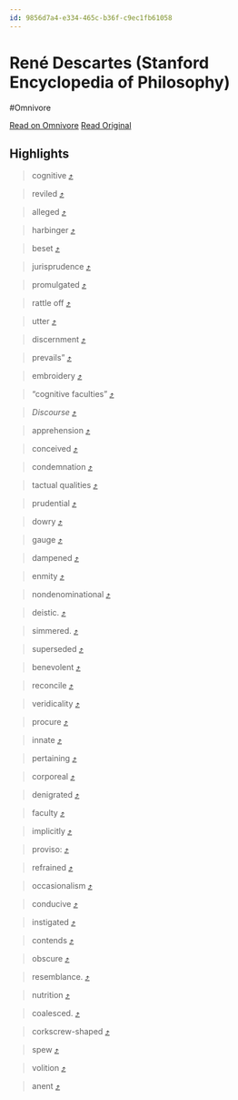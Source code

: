 ```yaml
---
id: 9856d7a4-e334-465c-b36f-c9ec1fb61058
---
```


# René Descartes (Stanford Encyclopedia of Philosophy)
#Omnivore

[Read on Omnivore](https://omnivore.app/me/rene-descartes-stanford-encyclopedia-of-philosophy-18d99878c9c)
[Read Original](https://plato.stanford.edu/entries/descartes/)

## Highlights

> cognitive [⤴️](https://omnivore.app/me/rene-descartes-stanford-encyclopedia-of-philosophy-18d99878c9c#a6e5000d-6c5b-4e58-87b4-dbcc3352dd70) 

> reviled [⤴️](https://omnivore.app/me/rene-descartes-stanford-encyclopedia-of-philosophy-18d99878c9c#c6a3725d-f068-42bf-b1ec-30236761fa59) 

> alleged [⤴️](https://omnivore.app/me/rene-descartes-stanford-encyclopedia-of-philosophy-18d99878c9c#f558090f-01c5-4daa-8d11-07ff1f36ef75) 

> harbinger [⤴️](https://omnivore.app/me/rene-descartes-stanford-encyclopedia-of-philosophy-18d99878c9c#3df3c785-fb65-4ba7-88c1-f77a38b6ebe5) 

> beset [⤴️](https://omnivore.app/me/rene-descartes-stanford-encyclopedia-of-philosophy-18d99878c9c#9c073eac-3c52-4650-9429-55850f01fd3f) 

> jurisprudence [⤴️](https://omnivore.app/me/rene-descartes-stanford-encyclopedia-of-philosophy-18d99878c9c#25de6bc1-4ddd-4a40-8d77-593021556a2a) 

> promulgated [⤴️](https://omnivore.app/me/rene-descartes-stanford-encyclopedia-of-philosophy-18d99878c9c#919aa0e9-eb46-480d-92c7-e187570b386e) 

> rattle off [⤴️](https://omnivore.app/me/rene-descartes-stanford-encyclopedia-of-philosophy-18d99878c9c#02f1825d-8e03-4da9-b7dc-6f32979d0e37) 

> utter [⤴️](https://omnivore.app/me/rene-descartes-stanford-encyclopedia-of-philosophy-18d99878c9c#f616d6ff-9b5d-4c32-8b47-5150fb22f02b) 

> discernment [⤴️](https://omnivore.app/me/rene-descartes-stanford-encyclopedia-of-philosophy-18d99878c9c#9c117087-8565-497c-b3c7-970412340fa5) 

> prevails” [⤴️](https://omnivore.app/me/rene-descartes-stanford-encyclopedia-of-philosophy-18d99878c9c#e185a87d-7c1c-4d09-a05e-c7a571cd1040) 

> embroidery [⤴️](https://omnivore.app/me/rene-descartes-stanford-encyclopedia-of-philosophy-18d99878c9c#aa74ab23-b1a2-4a4e-989a-f448fb6c25f3) 

> “cognitive faculties” [⤴️](https://omnivore.app/me/rene-descartes-stanford-encyclopedia-of-philosophy-18d99878c9c#55de41df-bb8e-4427-a017-77a1ad0d4d5d) 

> _Discourse_ [⤴️](https://omnivore.app/me/rene-descartes-stanford-encyclopedia-of-philosophy-18d99878c9c#c7ce804a-618b-4cd4-9e53-6428337a11c9) 

> apprehension [⤴️](https://omnivore.app/me/rene-descartes-stanford-encyclopedia-of-philosophy-18d99878c9c#a73779f2-7aa2-42e0-acda-ecf6c7891edc) 

> conceived [⤴️](https://omnivore.app/me/rene-descartes-stanford-encyclopedia-of-philosophy-18d99878c9c#986f546a-4892-46f1-b0fd-84f47aedffba) 

> condemnation [⤴️](https://omnivore.app/me/rene-descartes-stanford-encyclopedia-of-philosophy-18d99878c9c#6eff9122-e762-4641-994e-313f359c81bb) 

> tactual qualities [⤴️](https://omnivore.app/me/rene-descartes-stanford-encyclopedia-of-philosophy-18d99878c9c#8fe6a0b5-8b55-4e9e-a74c-d10e8fb9679e) 

> prudential [⤴️](https://omnivore.app/me/rene-descartes-stanford-encyclopedia-of-philosophy-18d99878c9c#717ccc95-7020-48a3-97ec-f925fa9f3adf) 

> dowry [⤴️](https://omnivore.app/me/rene-descartes-stanford-encyclopedia-of-philosophy-18d99878c9c#5e39a378-a281-46b8-a5cb-a7a79df5c7a4) 

> gauge [⤴️](https://omnivore.app/me/rene-descartes-stanford-encyclopedia-of-philosophy-18d99878c9c#6a7e6773-cac0-4717-90dd-bf510e223f0a) 

> dampened [⤴️](https://omnivore.app/me/rene-descartes-stanford-encyclopedia-of-philosophy-18d99878c9c#afc80143-0875-42ba-af92-6301d6b77465) 

> enmity [⤴️](https://omnivore.app/me/rene-descartes-stanford-encyclopedia-of-philosophy-18d99878c9c#c0d48df8-14f8-471f-918b-f9e3b82e26bd) 

> nondenominational [⤴️](https://omnivore.app/me/rene-descartes-stanford-encyclopedia-of-philosophy-18d99878c9c#d29acb0f-1dbf-45c6-b21a-8a09fd11a0af) 

> deistic. [⤴️](https://omnivore.app/me/rene-descartes-stanford-encyclopedia-of-philosophy-18d99878c9c#24fd8d76-f5ba-4800-8948-ea41d4baca18) 

> simmered. [⤴️](https://omnivore.app/me/rene-descartes-stanford-encyclopedia-of-philosophy-18d99878c9c#01b9af67-d52c-4a0f-aac5-f64057616e66) 

> superseded [⤴️](https://omnivore.app/me/rene-descartes-stanford-encyclopedia-of-philosophy-18d99878c9c#9e5d6934-a885-428e-8f6d-7d5439d0b497) 

> benevolent [⤴️](https://omnivore.app/me/rene-descartes-stanford-encyclopedia-of-philosophy-18d99878c9c#a22ff0ba-b660-43b6-b7b2-dc6e3b930d72) 

> reconcile [⤴️](https://omnivore.app/me/rene-descartes-stanford-encyclopedia-of-philosophy-18d99878c9c#57c2b18c-5e55-46e1-81ab-5a36db878f48) 

> veridicality [⤴️](https://omnivore.app/me/rene-descartes-stanford-encyclopedia-of-philosophy-18d99878c9c#3b3c7752-22eb-4a9b-8d70-46364645dfcd) 

> procure [⤴️](https://omnivore.app/me/rene-descartes-stanford-encyclopedia-of-philosophy-18d99878c9c#9caef6bd-ec03-46fc-9cb6-06a82ad6634e) 

> innate [⤴️](https://omnivore.app/me/rene-descartes-stanford-encyclopedia-of-philosophy-18d99878c9c#6f09ebec-0732-4f95-aebd-19d02c005e23) 

> pertaining [⤴️](https://omnivore.app/me/rene-descartes-stanford-encyclopedia-of-philosophy-18d99878c9c#1220daea-94ee-4e67-9e43-acc3f71a6e97) 

> corporeal [⤴️](https://omnivore.app/me/rene-descartes-stanford-encyclopedia-of-philosophy-18d99878c9c#549b7d64-745b-4055-b044-595c01bdaa09) 

> denigrated [⤴️](https://omnivore.app/me/rene-descartes-stanford-encyclopedia-of-philosophy-18d99878c9c#28f5b4a7-6e63-4312-888f-361b860db84e) 

> faculty [⤴️](https://omnivore.app/me/rene-descartes-stanford-encyclopedia-of-philosophy-18d99878c9c#fe5f599f-3d5d-4a83-a170-36ec135ca612) 

> implicitly [⤴️](https://omnivore.app/me/rene-descartes-stanford-encyclopedia-of-philosophy-18d99878c9c#9b96837a-9287-469b-a652-10d04d50866c) 

> proviso: [⤴️](https://omnivore.app/me/rene-descartes-stanford-encyclopedia-of-philosophy-18d99878c9c#5149c616-8444-4208-8b10-c5fbc58d45a4) 

> refrained [⤴️](https://omnivore.app/me/rene-descartes-stanford-encyclopedia-of-philosophy-18d99878c9c#e24623cd-be9f-4d21-b1c2-fa52a04b57a9) 

> occasionalism [⤴️](https://omnivore.app/me/rene-descartes-stanford-encyclopedia-of-philosophy-18d99878c9c#c79dd113-2881-4ec2-ac42-71152158c708) 

> conducive [⤴️](https://omnivore.app/me/rene-descartes-stanford-encyclopedia-of-philosophy-18d99878c9c#649a391e-d9b1-4b86-9655-bd3149c5d80d) 

> instigated [⤴️](https://omnivore.app/me/rene-descartes-stanford-encyclopedia-of-philosophy-18d99878c9c#6efdb3ad-6665-4637-aaff-f4315298877f) 

> contends [⤴️](https://omnivore.app/me/rene-descartes-stanford-encyclopedia-of-philosophy-18d99878c9c#dd21d5fa-93d7-41e9-ac16-770e430635a5) 

> obscure [⤴️](https://omnivore.app/me/rene-descartes-stanford-encyclopedia-of-philosophy-18d99878c9c#ee2c4046-7cc6-43d4-af0b-7a68c4b1f9e1) 

> resemblance. [⤴️](https://omnivore.app/me/rene-descartes-stanford-encyclopedia-of-philosophy-18d99878c9c#29388eb2-9fc1-49ed-85fc-0afe5a576876) 

> nutrition [⤴️](https://omnivore.app/me/rene-descartes-stanford-encyclopedia-of-philosophy-18d99878c9c#5c2d8ab4-7b1b-4a76-bff7-1fdb24cb6bf1) 

> coalesced. [⤴️](https://omnivore.app/me/rene-descartes-stanford-encyclopedia-of-philosophy-18d99878c9c#ec041d78-ea9b-427f-9ac8-31dc7ec10a2b) 

> corkscrew-shaped [⤴️](https://omnivore.app/me/rene-descartes-stanford-encyclopedia-of-philosophy-18d99878c9c#073ae56c-972d-425f-9847-7651748ac4d9) 

> spew [⤴️](https://omnivore.app/me/rene-descartes-stanford-encyclopedia-of-philosophy-18d99878c9c#8dcd5681-48e1-43c9-a0ca-9e0eb4ae3bc3) 

> volition [⤴️](https://omnivore.app/me/rene-descartes-stanford-encyclopedia-of-philosophy-18d99878c9c#dbce0e20-97a7-492d-90ce-3b83f37e302e) 

> anent [⤴️](https://omnivore.app/me/rene-descartes-stanford-encyclopedia-of-philosophy-18d99878c9c#dace8720-bbeb-488f-9396-7a5cbbbf164b) 

